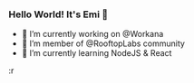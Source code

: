 ### Hello World! It's Emi 👋

- 🔭 I’m currently working on @Workana
- 🚩 I’m member of @RooftopLabs community
- 🌱 I’m currently learning NodeJS & React
<!--
**emirodriguez/emirodriguez** is a ✨ _special_ ✨ repository because its `README.md` (this file) appears on your GitHub profile.

Here are some ideas to get you started:


- 👯 I’m looking to collaborate on ...
- 🤔 I’m looking for help with ...
- 💬 Ask me about ...
- 📫 How to reach me: ...
- 😄 Pronouns: ...
- ⚡ Fun fact: ...
-->

:r
